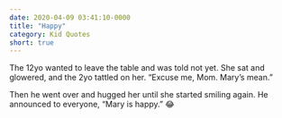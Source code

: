 ```yaml
---
date: 2020-04-09 03:41:10-0000
title: "Happy"
category: Kid Quotes
short: true
---
```


The 12yo wanted to leave the table and was told not yet. She sat and glowered, and the 2yo tattled on her. “Excuse me, Mom. Mary’s mean.”

Then he went over and hugged her until she started smiling again. He announced to everyone, “Mary is happy.” 😂
